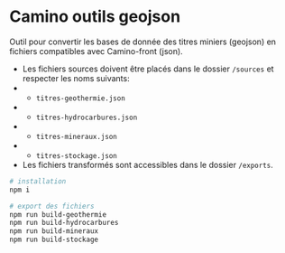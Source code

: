 # Camino outils geojson

Outil pour convertir les bases de donnée des titres miniers (geojson) en fichiers compatibles avec Camino-front (json).

* Les fichiers sources doivent être placés dans le dossier `/sources` et respecter les noms suivants:
* * `titres-geothermie.json`
* * `titres-hydrocarbures.json`
* * `titres-mineraux.json`
* * `titres-stockage.json`
* Les fichiers transformés sont accessibles dans le dossier `/exports`.

```bash
# installation
npm i

# export des fichiers
npm run build-geothermie
npm run build-hydrocarbures
npm run build-mineraux
npm run build-stockage
```
